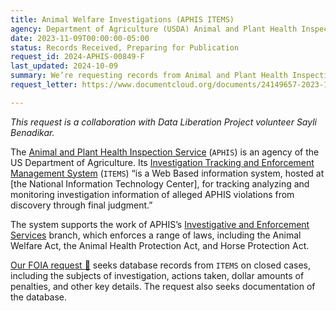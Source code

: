 ```yaml
---
title: Animal Welfare Investigations (APHIS ITEMS)
agency: Department of Agriculture (USDA) Animal and Plant Health Inspection Service (APHIS)
date: 2023-11-09T00:00:00-05:00 
status: Records Received, Preparing for Publication
request_id: 2024-APHIS-00849-F
last_updated: 2024-10-09
summary: We’re requesting records from Animal and Plant Health Inspection Service’s Investigation Tracking and Enforcement Management System (ITEMS).
request_letter: https://www.documentcloud.org/documents/24149657-2023-11-09-aphis-items-database-foia-request-singer-vine

---
```


*This request is a collaboration with Data Liberation Project volunteer Sayli Benadikar.*

The [Animal and Plant Health Inspection Service](https://www.aphis.usda.gov/aphis/home/) (`APHIS`) is an agency of the US Department of Agriculture. Its [Investigation Tracking and Enforcement Management System](https://www.usda.gov/sites/default/files/documents/aphis-items-pia.pdf) (`ITEMS`) “is a Web Based information system, hosted at [the National Information Technology Center], for tracking analyzing and monitoring investigation information of alleged APHIS violations from discovery through final judgment.”

The system supports the work of APHIS’s [Investigative and Enforcement Services](https://www.aphis.usda.gov/aphis/ourfocus/business-services/ies/IES) branch, which enforces a range of laws, including the Animal Welfare Act, the Animal Health Protection Act, and Horse Protection Act.

[Our FOIA request 📄](https://www.documentcloud.org/documents/24149657-2023-11-09-aphis-items-database-foia-request-singer-vine) seeks database records from `ITEMS` on closed cases, including the subjects of investigation, actions taken, dollar amounts of penalties, and other key details. The request also seeks documentation of the database.
